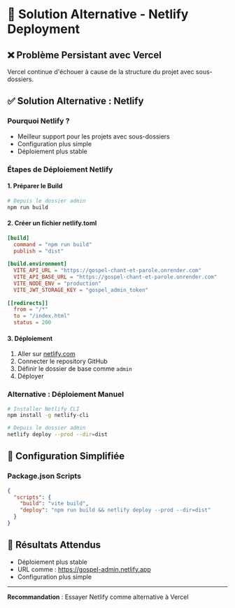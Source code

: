 # 🚀 Solution Alternative - Netlify Deployment

## ❌ Problème Persistant avec Vercel
Vercel continue d'échouer à cause de la structure du projet avec sous-dossiers.

## ✅ Solution Alternative : Netlify

### Pourquoi Netlify ?
- Meilleur support pour les projets avec sous-dossiers
- Configuration plus simple
- Déploiement plus stable

### Étapes de Déploiement Netlify

#### 1. Préparer le Build
```bash
# Depuis le dossier admin
npm run build
```

#### 2. Créer un fichier netlify.toml
```toml
[build]
  command = "npm run build"
  publish = "dist"
  
[build.environment]
  VITE_API_URL = "https://gospel-chant-et-parole.onrender.com"
  VITE_API_BASE_URL = "https://gospel-chant-et-parole.onrender.com"
  VITE_NODE_ENV = "production"
  VITE_JWT_STORAGE_KEY = "gospel_admin_token"
  
[[redirects]]
  from = "/*"
  to = "/index.html"
  status = 200
```

#### 3. Déploiement
1. Aller sur [netlify.com](https://netlify.com)
2. Connecter le repository GitHub
3. Définir le dossier de base comme `admin`
4. Déployer

### Alternative : Déploiement Manuel
```bash
# Installer Netlify CLI
npm install -g netlify-cli

# Depuis le dossier admin
netlify deploy --prod --dir=dist
```

## 🔧 Configuration Simplifiée

### Package.json Scripts
```json
{
  "scripts": {
    "build": "vite build",
    "deploy": "npm run build && netlify deploy --prod --dir=dist"
  }
}
```

## 🎯 Résultats Attendus
- Déploiement plus stable
- URL comme : https://gospel-admin.netlify.app
- Configuration plus simple

---

**Recommandation** : Essayer Netlify comme alternative à Vercel
